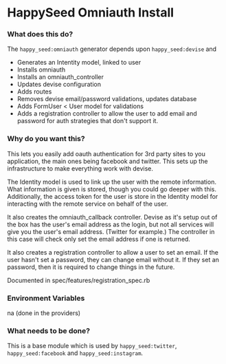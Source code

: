 HappySeed Omniauth Install
=====================

### What does this do?

The `happy_seed:omniauth` generator depends upon `happy_seed:devise` and

* Generates an Intentity model, linked to user
* Installs omniauth
* Installs an omniauth_controller
* Updates devise configuration
* Adds routes
* Removes devise email/password validations, updates database
* Adds FormUser < User model for validations
* Adds a registration controller to allow the user to add email and password for auth strategies that don't support it.

### Why do you want this?

This lets you easily add oauth authentication for 3rd party sites to you application, the main ones being facebook and twitter.  This sets up the infrastructure to make everything work with devise.

The Identity model is used to link up the user with the remote information.  What information is given is stored, though you could go deeper with this.  Additionally, the access token for the user is store in the Identity model for interacting with the remote service on behalf of the user.

It also creates the omniauth_callback controller.  Devise as it's setup out of the box has the user's email address as the login, but not all services will give you the user's email address.  (Twitter for example.)  The controller in this case will check only set the email address if one is returned.

It also creates a registration controller to allow a user to set an email.  If the user hasn't set a password, they can change email without it.  If they set an password, then it is required to change things in the future.

Documented in spec/features/registration_spec.rb


### Environment Variables

na (done in the providers)

### What needs to be done?

This is a base module which is used by `happy_seed:twitter`, `happy_seed:facebook` and `happy_seed:instagram`.